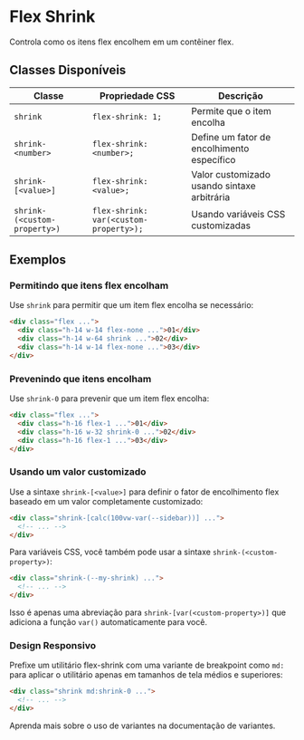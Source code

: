 # Flex Shrink

Controla como os itens flex encolhem em um contêiner flex.

## Classes Disponíveis

| Classe | Propriedade CSS | Descrição |
|--------|-----------------|-----------|
| `shrink` | `flex-shrink: 1;` | Permite que o item encolha |
| `shrink-<number>` | `flex-shrink: <number>;` | Define um fator de encolhimento específico |
| `shrink-[<value>]` | `flex-shrink: <value>;` | Valor customizado usando sintaxe arbitrária |
| `shrink-(<custom-property>)` | `flex-shrink: var(<custom-property>);` | Usando variáveis CSS customizadas |

## Exemplos

### Permitindo que itens flex encolham

Use `shrink` para permitir que um item flex encolha se necessário:

```html
<div class="flex ...">
  <div class="h-14 w-14 flex-none ...">01</div>
  <div class="h-14 w-64 shrink ...">02</div>
  <div class="h-14 w-14 flex-none ...">03</div>
</div>
```

### Prevenindo que itens encolham

Use `shrink-0` para prevenir que um item flex encolha:

```html
<div class="flex ...">
  <div class="h-16 flex-1 ...">01</div>
  <div class="h-16 w-32 shrink-0 ...">02</div>
  <div class="h-16 flex-1 ...">03</div>
</div>
```

### Usando um valor customizado

Use a sintaxe `shrink-[<value>]` para definir o fator de encolhimento flex baseado em um valor completamente customizado:

```html
<div class="shrink-[calc(100vw-var(--sidebar))] ...">
  <!-- ... -->
</div>
```

Para variáveis CSS, você também pode usar a sintaxe `shrink-(<custom-property>)`:

```html
<div class="shrink-(--my-shrink) ...">
  <!-- ... -->
</div>
```

Isso é apenas uma abreviação para `shrink-[var(<custom-property>)]` que adiciona a função `var()` automaticamente para você.

### Design Responsivo

Prefixe um utilitário flex-shrink com uma variante de breakpoint como `md:` para aplicar o utilitário apenas em tamanhos de tela médios e superiores:

```html
<div class="shrink md:shrink-0 ...">
  <!-- ... -->
</div>
```

Aprenda mais sobre o uso de variantes na documentação de variantes.

